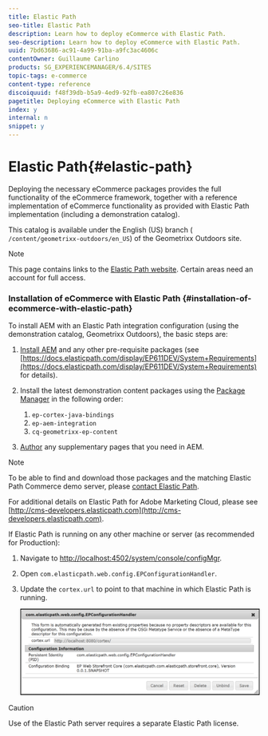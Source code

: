 ```yaml
---
title: Elastic Path
seo-title: Elastic Path
description: Learn how to deploy eCommerce with Elastic Path.
seo-description: Learn how to deploy eCommerce with Elastic Path.
uuid: 7bd63686-ac91-4a99-91ba-a9fc3ac4606c
contentOwner: Guillaume Carlino
products: SG_EXPERIENCEMANAGER/6.4/SITES
topic-tags: e-commerce
content-type: reference
discoiquuid: f48f39db-b5a9-4ed9-92fb-ea807c26e836
pagetitle: Deploying eCommerce with Elastic Path
index: y
internal: n
snippet: y
---
```


# Elastic Path{#elastic-path}

Deploying the necessary eCommerce packages provides the full functionality of the eCommerce framework, together with a reference implementation of eCommerce functionality as provided with Elastic Path implementation (including a demonstration catalog).

This catalog is available under the English (US) branch ( `/content/geometrixx-outdoors/en_US`) of the Geometrixx Outdoors site.

>[!NOTE]
>
>This page contains links to the [Elastic Path website](http://www.elasticpath.com/). Certain areas need an account for full access.

### Installation of eCommerce with Elastic Path {#installation-of-ecommerce-with-elastic-path}

To install AEM with an Elastic Path integration configuration (using the demonstration catalog, Geometrixx Outdoors), the basic steps are:

1. [Install AEM](../../../sites/deploying/using/deploy.md) and any other pre-requisite packages (see [https://docs.elasticpath.com/display/EP611DEV/System+Requirements](https://docs.elasticpath.com/display/EP611DEV/System+Requirements) for details).
1. Install the latest demonstration content packages using the [Package Manager](../../../sites/administering/using/package-manager.md#packagemanager) in the following order:

    1. `ep-cortex-java-bindings`
    1. `ep-aem-integration`
    1. `cq-geometrixx-ep-content`

1. [Author](../../../sites/authoring/using/page-authoring.md) any supplementary pages that you need in AEM.

>[!NOTE]
>
>To be able to find and download those packages and the matching Elastic Path Commerce demo server, please [contact Elastic Path](http://www.elasticpath.com/company/contact-us).
>
>For additional details on Elastic Path for Adobe Marketing Cloud, please see [http://cms-developers.elasticpath.com](http://cms-developers.elasticpath.com).

If Elastic Path is running on any other machine or server (as recommended for Production):

1. Navigate to [http://localhost:4502/system/console/configMgr](http://localhost:4502/system/console/configMgr).
1. Open `com.elasticpath.web.config.EPConfigurationHandler`.
1. Update the `cortex.url` to point to that machine in which Elastic Path is running.

   ![](assets/chlimage_1-111.png)

>[!CAUTION]
>
>Use of the Elastic Path server requires a separate Elastic Path license.


